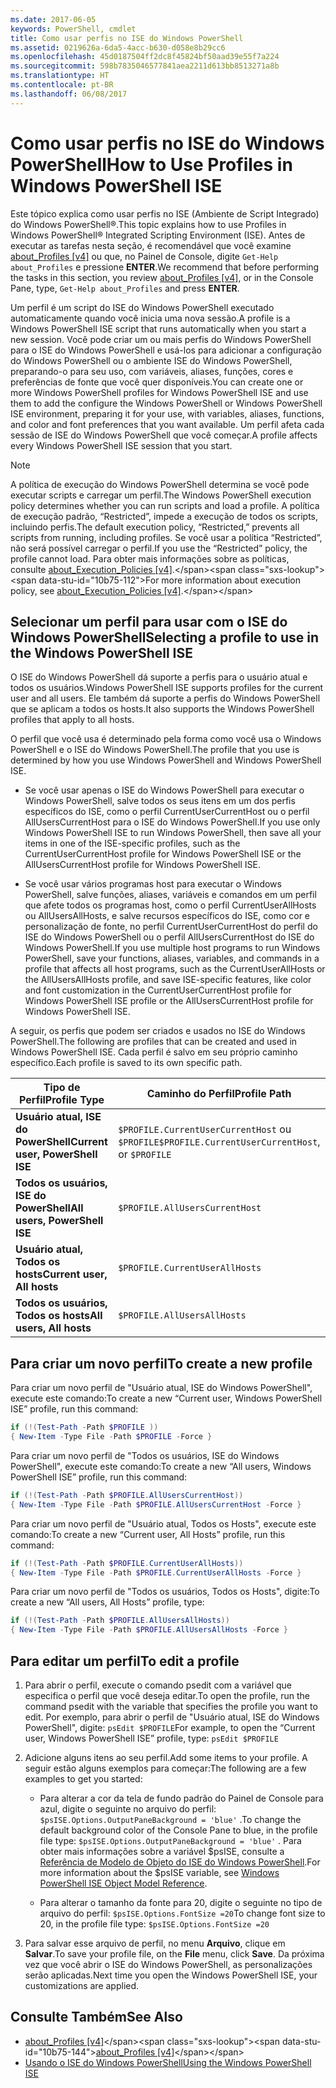 ```yaml
---
ms.date: 2017-06-05
keywords: PowerShell, cmdlet
title: Como usar perfis no ISE do Windows PowerShell
ms.assetid: 0219626a-6da5-4acc-b630-d058e8b29cc6
ms.openlocfilehash: 45d0187504ff2dc8f45824bf50aad39e55f7a224
ms.sourcegitcommit: 598b7835046577841aea2211d613bb8513271a8b
ms.translationtype: HT
ms.contentlocale: pt-BR
ms.lasthandoff: 06/08/2017
---
```

# <a name="how-to-use-profiles-in-windows-powershell-ise"></a><span data-ttu-id="10b75-103">Como usar perfis no ISE do Windows PowerShell</span><span class="sxs-lookup"><span data-stu-id="10b75-103">How to Use Profiles in Windows PowerShell ISE</span></span>
<span data-ttu-id="10b75-104">Este tópico explica como usar perfis no ISE (Ambiente de Script Integrado) do Windows PowerShell®.</span><span class="sxs-lookup"><span data-stu-id="10b75-104">This topic explains how to use Profiles in Windows PowerShell® Integrated Scripting Environment (ISE).</span></span> <span data-ttu-id="10b75-105">Antes de executar as tarefas nesta seção, é recomendável que você examine [about_Profiles [v4]](https://technet.microsoft.com/library/e1d9e30a-70cc-4f36-949f-fc7cd96b4054(v=wps.630)) ou que, no Painel de Console, digite `Get-Help about_Profiles` e pressione **ENTER**.</span><span class="sxs-lookup"><span data-stu-id="10b75-105">We recommend that before performing the tasks in this section, you review [about_Profiles [v4]](https://technet.microsoft.com/library/e1d9e30a-70cc-4f36-949f-fc7cd96b4054(v=wps.630)), or in the Console Pane, type, `Get-Help about_Profiles` and press **ENTER**.</span></span>

<span data-ttu-id="10b75-106">Um perfil é um script do ISE do Windows PowerShell executado automaticamente quando você inicia uma nova sessão.</span><span class="sxs-lookup"><span data-stu-id="10b75-106">A profile is a Windows PowerShell ISE script that runs automatically when you start a new session.</span></span>  <span data-ttu-id="10b75-107">Você pode criar um ou mais perfis do Windows PowerShell para o ISE do Windows PowerShell e usá-los para adicionar a configuração do Windows PowerShell ou o ambiente ISE do Windows PowerShell, preparando-o para seu uso, com variáveis, aliases, funções, cores e preferências de fonte que você quer disponíveis.</span><span class="sxs-lookup"><span data-stu-id="10b75-107">You can create one or more Windows PowerShell profiles for Windows PowerShell ISE and use them to add the configure the Windows PowerShell or Windows PowerShell ISE environment, preparing it for your use, with variables, aliases, functions, and color and font preferences that you want available.</span></span> <span data-ttu-id="10b75-108">Um perfil afeta cada sessão de ISE do Windows PowerShell que você começar.</span><span class="sxs-lookup"><span data-stu-id="10b75-108">A profile affects every Windows PowerShell ISE session that you start.</span></span>

> [!NOTE]
> <span data-ttu-id="10b75-109">A política de execução do Windows PowerShell determina se você pode executar scripts e carregar um perfil.</span><span class="sxs-lookup"><span data-stu-id="10b75-109">The Windows PowerShell execution policy determines whether you can run scripts and load a profile.</span></span> <span data-ttu-id="10b75-110">A política de execução padrão, “Restricted”, impede a execução de todos os scripts, incluindo perfis.</span><span class="sxs-lookup"><span data-stu-id="10b75-110">The default execution policy, “Restricted,” prevents all scripts from running, including profiles.</span></span> <span data-ttu-id="10b75-111">Se você usar a política “Restricted”, não será possível carregar o perfil.</span><span class="sxs-lookup"><span data-stu-id="10b75-111">If you use the “Restricted” policy, the profile cannot load.</span></span> <span data-ttu-id="10b75-112">Para obter mais informações sobre as políticas, consulte [about_Execution_Policies [v4]](https://technet.microsoft.com/library/347708dc-1515-4d74-978b-8334603472e6(v=wps.630)).</span><span class="sxs-lookup"><span data-stu-id="10b75-112">For more information about execution policy, see [about_Execution_Policies [v4]](https://technet.microsoft.com/library/347708dc-1515-4d74-978b-8334603472e6(v=wps.630)).</span></span>

## <a name="selecting-a-profile-to-use-in-the-windows-powershell-ise"></a><span data-ttu-id="10b75-113">Selecionar um perfil para usar com o ISE do Windows PowerShell</span><span class="sxs-lookup"><span data-stu-id="10b75-113">Selecting a profile to use in the Windows PowerShell ISE</span></span>
<span data-ttu-id="10b75-114">O ISE do Windows PowerShell dá suporte a perfis para o usuário atual e todos os usuários.</span><span class="sxs-lookup"><span data-stu-id="10b75-114">Windows PowerShell ISE supports profiles for the current user and all users.</span></span> <span data-ttu-id="10b75-115">Ele também dá suporte a perfis do Windows PowerShell que se aplicam a todos os hosts.</span><span class="sxs-lookup"><span data-stu-id="10b75-115">It also supports the Windows PowerShell profiles that apply to all hosts.</span></span>

<span data-ttu-id="10b75-116">O perfil que você usa é determinado pela forma como você usa o Windows PowerShell e o ISE do Windows PowerShell.</span><span class="sxs-lookup"><span data-stu-id="10b75-116">The profile that you use is determined by how you use Windows PowerShell and Windows PowerShell ISE.</span></span>

-   <span data-ttu-id="10b75-117">Se você usar apenas o ISE do Windows PowerShell para executar o Windows PowerShell, salve todos os seus itens em um dos perfis específicos do ISE, como o perfil CurrentUserCurrentHost ou o perfil AllUsersCurrentHost para o ISE do Windows PowerShell.</span><span class="sxs-lookup"><span data-stu-id="10b75-117">If you use only Windows PowerShell ISE to run Windows PowerShell, then save all your items in one of the ISE-specific profiles, such as the CurrentUserCurrentHost profile for Windows PowerShell ISE or the AllUsersCurrentHost profile for Windows PowerShell ISE.</span></span>

-   <span data-ttu-id="10b75-118">Se você usar vários programas host para executar o Windows PowerShell, salve funções, aliases, variáveis e comandos em um perfil que afete todos os programas host, como o perfil CurrentUserAllHosts ou AllUsersAllHosts, e salve recursos específicos do ISE, como cor e personalização de fonte, no perfil CurrentUserCurrentHost do perfil do ISE do Windows PowerShell ou o perfil AllUsersCurrentHost do ISE do Windows PowerShell.</span><span class="sxs-lookup"><span data-stu-id="10b75-118">If you use multiple host programs to run Windows PowerShell, save your functions, aliases, variables, and commands in a profile that affects all host programs, such as the CurrentUserAllHosts or the AllUsersAllHosts profile, and save ISE-specific features, like color and font customization in the CurrentUserCurrentHost profile for Windows PowerShell ISE profile or the AllUsersCurrentHost profile for Windows PowerShell ISE.</span></span>

<span data-ttu-id="10b75-119">A seguir, os perfis que podem ser criados e usados no ISE do Windows PowerShell.</span><span class="sxs-lookup"><span data-stu-id="10b75-119">The following are profiles that can be created and used in Windows PowerShell ISE.</span></span> <span data-ttu-id="10b75-120">Cada perfil é salvo em seu próprio caminho específico.</span><span class="sxs-lookup"><span data-stu-id="10b75-120">Each profile is saved to its own specific path.</span></span>

| <span data-ttu-id="10b75-121">Tipo de Perfil</span><span class="sxs-lookup"><span data-stu-id="10b75-121">Profile Type</span></span> | <span data-ttu-id="10b75-122">Caminho do Perfil</span><span class="sxs-lookup"><span data-stu-id="10b75-122">Profile Path</span></span> |
| --- | --- |
| <span data-ttu-id="10b75-123">**Usuário atual, ISE do PowerShell**</span><span class="sxs-lookup"><span data-stu-id="10b75-123">**Current user, PowerShell ISE**</span></span>| <span data-ttu-id="10b75-124">`$PROFILE.CurrentUserCurrentHost` ou `$PROFILE`</span><span class="sxs-lookup"><span data-stu-id="10b75-124">`$PROFILE.CurrentUserCurrentHost`, or `$PROFILE`</span></span> |
| <span data-ttu-id="10b75-125">**Todos os usuários, ISE do PowerShell**</span><span class="sxs-lookup"><span data-stu-id="10b75-125">**All users, PowerShell ISE**</span></span>| `$PROFILE.AllUsersCurrentHost` |
| <span data-ttu-id="10b75-126">**Usuário atual, Todos os hosts**</span><span class="sxs-lookup"><span data-stu-id="10b75-126">**Current user, All hosts**</span></span>| `$PROFILE.CurrentUserAllHosts` |
| <span data-ttu-id="10b75-127">**Todos os usuários, Todos os hosts**</span><span class="sxs-lookup"><span data-stu-id="10b75-127">**All users, All hosts**</span></span> | `$PROFILE.AllUsersAllHosts` |

## <a name="to-create-a-new-profile"></a><span data-ttu-id="10b75-128">Para criar um novo perfil</span><span class="sxs-lookup"><span data-stu-id="10b75-128">To create a new profile</span></span>
<span data-ttu-id="10b75-129">Para criar um novo perfil de "Usuário atual, ISE do Windows PowerShell", execute este comando:</span><span class="sxs-lookup"><span data-stu-id="10b75-129">To create a new “Current user, Windows PowerShell ISE” profile, run this command:</span></span>

```PowerShell
if (!(Test-Path -Path $PROFILE )) 
{ New-Item -Type File -Path $PROFILE -Force }
```

<span data-ttu-id="10b75-130">Para criar um novo perfil de "Todos os usuários, ISE do Windows PowerShell", execute este comando:</span><span class="sxs-lookup"><span data-stu-id="10b75-130">To create a new “All users, Windows PowerShell ISE” profile, run this command:</span></span>

```PowerShell
if (!(Test-Path -Path $PROFILE.AllUsersCurrentHost)) 
{ New-Item -Type File -Path $PROFILE.AllUsersCurrentHost -Force }
```

<span data-ttu-id="10b75-131">Para criar um novo perfil de "Usuário atual, Todos os Hosts", execute este comando:</span><span class="sxs-lookup"><span data-stu-id="10b75-131">To create a new “Current user, All Hosts” profile, run this command:</span></span>

```PowerShell
if (!(Test-Path -Path $PROFILE.CurrentUserAllHosts)) 
{ New-Item -Type File -Path $PROFILE.CurrentUserAllHosts -Force }
```

<span data-ttu-id="10b75-132">Para criar um novo perfil de "Todos os usuários, Todos os Hosts", digite:</span><span class="sxs-lookup"><span data-stu-id="10b75-132">To create a new “All users, All Hosts” profile, type:</span></span>

```PowerShell
if (!(Test-Path -Path $PROFILE.AllUsersAllHosts)) 
{ New-Item -Type File -Path $PROFILE.AllUsersAllHosts -Force }
```

## <a name="to-edit-a-profile"></a><span data-ttu-id="10b75-133">Para editar um perfil</span><span class="sxs-lookup"><span data-stu-id="10b75-133">To edit a profile</span></span>

1.  <span data-ttu-id="10b75-134">Para abrir o perfil, execute o comando psedit com a variável que especifica o perfil que você deseja editar.</span><span class="sxs-lookup"><span data-stu-id="10b75-134">To open the profile, run the command psedit with the variable that specifies the profile you want to edit.</span></span> <span data-ttu-id="10b75-135">Por exemplo, para abrir o perfil de "Usuário atual, ISE do Windows PowerShell", digite: `psEdit $PROFILE`</span><span class="sxs-lookup"><span data-stu-id="10b75-135">For example, to open the “Current user, Windows PowerShell ISE” profile, type: `psEdit $PROFILE`</span></span>

2.  <span data-ttu-id="10b75-136">Adicione alguns itens ao seu perfil.</span><span class="sxs-lookup"><span data-stu-id="10b75-136">Add some items to your profile.</span></span> <span data-ttu-id="10b75-137">A seguir estão alguns exemplos para começar:</span><span class="sxs-lookup"><span data-stu-id="10b75-137">The following are a few examples to get you started:</span></span>

    -   <span data-ttu-id="10b75-138">Para alterar a cor da tela de fundo padrão do Painel de Console para azul, digite o seguinte no arquivo do perfil: `$psISE.Options.OutputPaneBackground = 'blue'` .</span><span class="sxs-lookup"><span data-stu-id="10b75-138">To change the default background color of the Console Pane to blue, in the profile file type: `$psISE.Options.OutputPaneBackground = 'blue'` .</span></span> <span data-ttu-id="10b75-139">Para obter mais informações sobre a variável $psISE, consulte a [Referência de Modelo de Objeto do ISE do Windows PowerShell](#windows-powershell-ise-object-model-reference).</span><span class="sxs-lookup"><span data-stu-id="10b75-139">For more information about the $psISE variable, see [Windows PowerShell ISE Object Model Reference](#windows-powershell-ise-object-model-reference).</span></span>

    -   <span data-ttu-id="10b75-140">Para alterar o tamanho da fonte para 20, digite o seguinte no tipo de arquivo do perfil: `$psISE.Options.FontSize =20`</span><span class="sxs-lookup"><span data-stu-id="10b75-140">To change font size to 20, in the profile file type: `$psISE.Options.FontSize =20`</span></span>

3.  <span data-ttu-id="10b75-141">Para salvar esse arquivo de perfil, no menu **Arquivo**, clique em **Salvar**.</span><span class="sxs-lookup"><span data-stu-id="10b75-141">To save your profile file, on the **File** menu, click **Save**.</span></span> <span data-ttu-id="10b75-142">Da próxima vez que você abrir o ISE do Windows PowerShell, as personalizações serão aplicadas.</span><span class="sxs-lookup"><span data-stu-id="10b75-142">Next time you open the Windows PowerShell ISE, your customizations are applied.</span></span>

## <a name="see-also"></a><span data-ttu-id="10b75-143">Consulte Também</span><span class="sxs-lookup"><span data-stu-id="10b75-143">See Also</span></span>
- <span data-ttu-id="10b75-144">[about_Profiles [v4]](https://technet.microsoft.com/library/e1d9e30a-70cc-4f36-949f-fc7cd96b4054(v=wps.630))</span><span class="sxs-lookup"><span data-stu-id="10b75-144">[about_Profiles [v4]](https://technet.microsoft.com/library/e1d9e30a-70cc-4f36-949f-fc7cd96b4054(v=wps.630))</span></span>
- [<span data-ttu-id="10b75-145">Usando o ISE do Windows PowerShell</span><span class="sxs-lookup"><span data-stu-id="10b75-145">Using the Windows PowerShell ISE</span></span>](Using-the-Windows-PowerShell-ISE.md)

